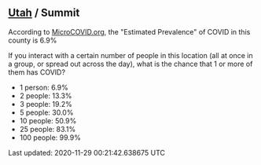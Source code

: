 
## [Utah](/united-states/utah) / Summit

According to [MicroCOVID.org](http://microcovid.org),
the "Estimated Prevalence" of COVID in this county is 6.9%

If you interact with a certain number of people in this location
(all at once in a group, or spread out across the day), what is the chance that
1 or more of them has COVID?

- 1 person: 6.9%
- 2 people: 13.3%
- 3 people: 19.2%
- 5 people: 30.0%
- 10 people: 50.9%
- 25 people: 83.1%
- 100 people: 99.9%

Last updated: 2020-11-29 00:21:42.638675 UTC
